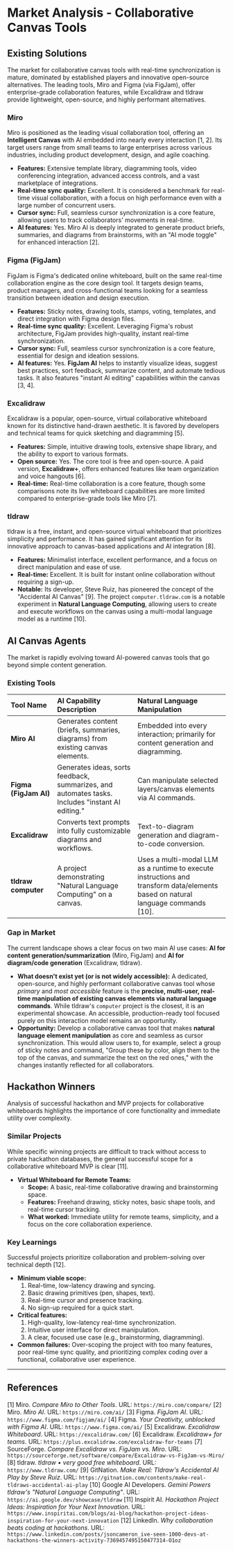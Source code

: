 # Market Analysis - Collaborative Canvas Tools

## Existing Solutions

The market for collaborative canvas tools with real-time synchronization is mature, dominated by established players and innovative open-source alternatives. The leading tools, Miro and Figma (via FigJam), offer enterprise-grade collaboration features, while Excalidraw and tldraw provide lightweight, open-source, and highly performant alternatives.

### Miro

Miro is positioned as the leading visual collaboration tool, offering an **Intelligent Canvas** with AI embedded into nearly every interaction [1, 2]. Its target users range from small teams to large enterprises across various industries, including product development, design, and agile coaching.

-   **Features:** Extensive template library, diagramming tools, video conferencing integration, advanced access controls, and a vast marketplace of integrations.
-   **Real-time sync quality:** Excellent. It is considered a benchmark for real-time visual collaboration, with a focus on high performance even with a large number of concurrent users.
-   **Cursor sync:** Full, seamless cursor synchronization is a core feature, allowing users to track collaborators' movements in real-time.
-   **AI features:** Yes. Miro AI is deeply integrated to generate product briefs, summaries, and diagrams from brainstorms, with an "AI mode toggle" for enhanced interaction [2].

### Figma (FigJam)

FigJam is Figma's dedicated online whiteboard, built on the same real-time collaboration engine as the core design tool. It targets design teams, product managers, and cross-functional teams looking for a seamless transition between ideation and design execution.

-   **Features:** Sticky notes, drawing tools, stamps, voting, templates, and direct integration with Figma design files.
-   **Real-time sync quality:** Excellent. Leveraging Figma's robust architecture, FigJam provides high-quality, instant real-time synchronization.
-   **Cursor sync:** Full, seamless cursor synchronization is a core feature, essential for design and ideation sessions.
-   **AI features:** Yes. **FigJam AI** helps to instantly visualize ideas, suggest best practices, sort feedback, summarize content, and automate tedious tasks. It also features "instant AI editing" capabilities within the canvas [3, 4].

### Excalidraw

Excalidraw is a popular, open-source, virtual collaborative whiteboard known for its distinctive hand-drawn aesthetic. It is favored by developers and technical teams for quick sketching and diagramming [5].

-   **Features:** Simple, intuitive drawing tools, extensive shape library, and the ability to export to various formats.
-   **Open source:** Yes. The core tool is free and open-source. A paid version, **Excalidraw+**, offers enhanced features like team organization and voice hangouts [6].
-   **Real-time:** Real-time collaboration is a core feature, though some comparisons note its live whiteboard capabilities are more limited compared to enterprise-grade tools like Miro [7].

### tldraw

tldraw is a free, instant, and open-source virtual whiteboard that prioritizes simplicity and performance. It has gained significant attention for its innovative approach to canvas-based applications and AI integration [8].

-   **Features:** Minimalist interface, excellent performance, and a focus on direct manipulation and ease of use.
-   **Real-time:** Excellent. It is built for instant online collaboration without requiring a sign-up.
-   **Notable:** Its developer, Steve Ruiz, has pioneered the concept of the "Accidental AI Canvas" [9]. The project `computer.tldraw.com` is a notable experiment in **Natural Language Computing**, allowing users to create and execute workflows on the canvas using a multi-modal language model as a runtime [10].

## AI Canvas Agents

The market is rapidly evolving toward AI-powered canvas tools that go beyond simple content generation.

### Existing Tools

| Tool Name | AI Capability Description | Natural Language Manipulation |
| :--- | :--- | :--- |
| **Miro AI** | Generates content (briefs, summaries, diagrams) from existing canvas elements. | Embedded into every interaction; primarily for content generation and diagramming. |
| **Figma (FigJam AI)** | Generates ideas, sorts feedback, summarizes, and automates tasks. Includes "instant AI editing." | Can manipulate selected layers/canvas elements via AI commands. |
| **Excalidraw** | Converts text prompts into fully customizable diagrams and workflows. | Text-to-diagram generation and diagram-to-code conversion. |
| **tldraw computer** | A project demonstrating "Natural Language Computing" on a canvas. | Uses a multi-modal LLM as a runtime to execute instructions and transform data/elements based on natural language commands [10]. |

### Gap in Market

The current landscape shows a clear focus on two main AI use cases: **AI for content generation/summarization** (Miro, FigJam) and **AI for diagram/code generation** (Excalidraw, tldraw).

-   **What doesn't exist yet (or is not widely accessible):** A dedicated, open-source, and highly performant collaborative canvas tool whose *primary* and *most accessible* feature is the **precise, multi-user, real-time manipulation of existing canvas elements via natural language commands**. While tldraw's `computer` project is the closest, it is an experimental showcase. An accessible, production-ready tool focused purely on this interaction model remains an opportunity.
-   **Opportunity:** Develop a collaborative canvas tool that makes **natural language element manipulation** as core and seamless as cursor synchronization. This would allow users to, for example, select a group of sticky notes and command, "Group these by color, align them to the top of the canvas, and summarize the text on the red ones," with the changes instantly reflected for all collaborators.

## Hackathon Winners

Analysis of successful hackathon and MVP projects for collaborative whiteboards highlights the importance of core functionality and immediate utility over complexity.

### Similar Projects

While specific winning projects are difficult to track without access to private hackathon databases, the general successful scope for a collaborative whiteboard MVP is clear [11].

-   **Virtual Whiteboard for Remote Teams:**
    -   **Scope:** A basic, real-time collaborative drawing and brainstorming space.
    -   **Features:** Freehand drawing, sticky notes, basic shape tools, and real-time cursor tracking.
    -   **What worked:** Immediate utility for remote teams, simplicity, and a focus on the core collaboration experience.

### Key Learnings

Successful projects prioritize collaboration and problem-solving over technical depth [12].

-   **Minimum viable scope:**
    1.  Real-time, low-latency drawing and syncing.
    2.  Basic drawing primitives (pen, shapes, text).
    3.  Real-time cursor and presence tracking.
    4.  No sign-up required for a quick start.
-   **Critical features:**
    1.  High-quality, low-latency real-time synchronization.
    2.  Intuitive user interface for direct manipulation.
    3.  A clear, focused use case (e.g., brainstorming, diagramming).
-   **Common failures:** Over-scoping the project with too many features, poor real-time sync quality, and prioritizing complex coding over a functional, collaborative user experience.

***

## References

[1] Miro. *Compare Miro to Other Tools*. URL: `https://miro.com/compare/`
[2] Miro. *Miro AI*. URL: `https://miro.com/ai/`
[3] Figma. *FigJam AI*. URL: `https://www.figma.com/figjam/ai/`
[4] Figma. *Your Creativity, unblocked with Figma AI*. URL: `https://www.figma.com/ai/`
[5] Excalidraw. *Excalidraw Whiteboard*. URL: `https://excalidraw.com/`
[6] Excalidraw. *Excalidraw+ for teams*. URL: `https://plus.excalidraw.com/excalidraw-for-teams`
[7] SourceForge. *Compare Excalidraw vs. FigJam vs. Miro*. URL: `https://sourceforge.net/software/compare/Excalidraw-vs-FigJam-vs-Miro/`
[8] tldraw. *tldraw • very good free whiteboard*. URL: `https://www.tldraw.com/`
[9] GitNation. *Make Real: Tldraw's Accidental AI Play by Steve Ruiz*. URL: `https://gitnation.com/contents/make-real-tldraws-accidental-ai-play`
[10] Google AI Developers. *Gemini Powers tldraw's "Natural Language Computing"*. URL: `https://ai.google.dev/showcase/tldraw`
[11] Inspirit AI. *Hackathon Project Ideas: Inspiration for Your Next Innovation*. URL: `https://www.inspiritai.com/blogs/ai-blog/hackathon-project-ideas-inspiration-for-your-next-innovation`
[12] LinkedIn. *Why collaboration beats coding at hackathons*. URL: `https://www.linkedin.com/posts/jsoncameron_ive-seen-1000-devs-at-hackathons-the-winners-activity-7369457495150477314-O1oz`
